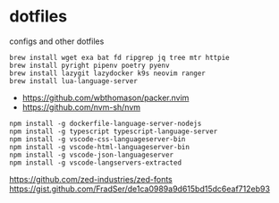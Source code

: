 # dotfiles
configs and other dotfiles


```shell
brew install wget exa bat fd ripgrep jq tree mtr httpie
brew install pyright pipenv poetry pyenv
brew install lazygit lazydocker k9s neovim ranger
brew install lua-language-server
```

* https://github.com/wbthomason/packer.nvim
* https://github.com/nvm-sh/nvm

```
npm install -g dockerfile-language-server-nodejs
npm install -g typescript typescript-language-server
npm install -g vscode-css-languageserver-bin
npm install -g vscode-html-languageserver-bin
npm install -g vscode-json-languageserver
npm install -g vscode-langservers-extracted
```
https://github.com/zed-industries/zed-fonts
https://gist.github.com/FradSer/de1ca0989a9d615bd15dc6eaf712eb93
